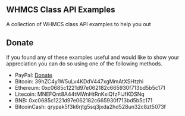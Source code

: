 ## WHMCS Class API Examples

A collection of WHMCS class API examples to help you out

## Donate
If you found any of these examples useful and would like to show your appreciation you can do so using one of the following methods.

- PayPal: [Donate](https://www.paypal.com/cgi-bin/webscr?cmd=_s-xclick&hosted_button_id=NSNUBPRMQVQLG&source=WHMCS-Class-API-Examples)
- Bitcoin: 39hZC4y1W5uLv4KDdV447xgMmAtXSHtzhi
- Ethereum: 0xc0685c1221d97e062182c665930f713bd5b5c171
- Litecoin: MNEFQnt8A44tMWnHtRnKxiQfzFiJfKDSNq
- BNB: 0xc0685c1221d97e062182c665930f713bd5b5c171
- BitcoinCash: qrypak5f3k6rjtg5sq3jxda2hd528un32c8zt5073f
